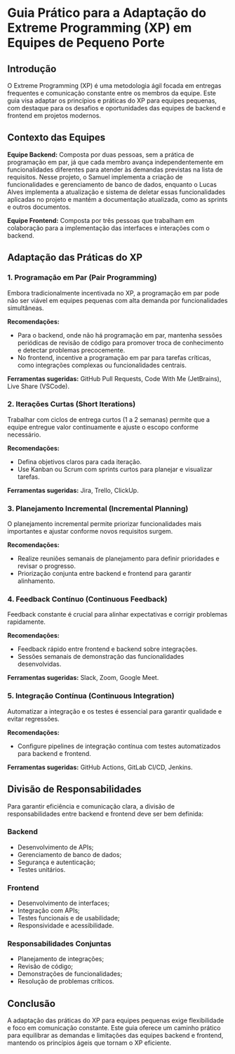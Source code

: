 # Guia Prático para a Adaptação do Extreme Programming (XP) em Equipes de Pequeno Porte

## Introdução

O Extreme Programming (XP) é uma metodologia ágil focada em entregas frequentes e comunicação constante entre os membros da equipe. Este guia visa adaptar os princípios e práticas do XP para equipes pequenas, com destaque para os desafios e oportunidades das equipes de backend e frontend em projetos modernos.

## Contexto das Equipes

**Equipe Backend:** Composta por duas pessoas, sem a prática de programação em par, já que cada membro avança independentemente em funcionalidades diferentes para atender às demandas previstas na lista de requisitos. Nesse projeto, o Samuel implementa a criação de funcionalidades e gerenciamento de banco de dados, enquanto o Lucas Alves implementa a atualização e sistema de deletar essas funcionalidades aplicadas no projeto e mantém a documentação atualizada, como as sprints e outros documentos.

**Equipe Frontend:** Composta por três pessoas que trabalham em colaboração para a implementação das interfaces e interações com o backend.

## Adaptação das Práticas do XP

### 1. Programação em Par (Pair Programming)

Embora tradicionalmente incentivada no XP, a programação em par pode não ser viável em equipes pequenas com alta demanda por funcionalidades simultâneas.

**Recomendações:**

- Para o backend, onde não há programação em par, mantenha sessões periódicas de revisão de código para promover troca de conhecimento e detectar problemas precocemente.
- No frontend, incentive a programação em par para tarefas críticas, como integrações complexas ou funcionalidades centrais.

**Ferramentas sugeridas:** GitHub Pull Requests, Code With Me (JetBrains), Live Share (VSCode).

### 2. Iterações Curtas (Short Iterations)

Trabalhar com ciclos de entrega curtos (1 a 2 semanas) permite que a equipe entregue valor continuamente e ajuste o escopo conforme necessário.

**Recomendações:**

- Defina objetivos claros para cada iteração.
- Use Kanban ou Scrum com sprints curtos para planejar e visualizar tarefas.

**Ferramentas sugeridas:** Jira, Trello, ClickUp.

### 3. Planejamento Incremental (Incremental Planning)

O planejamento incremental permite priorizar funcionalidades mais importantes e ajustar conforme novos requisitos surgem.

**Recomendações:**

- Realize reuniões semanais de planejamento para definir prioridades e revisar o progresso.
- Priorização conjunta entre backend e frontend para garantir alinhamento.

### 4. Feedback Contínuo (Continuous Feedback)

Feedback constante é crucial para alinhar expectativas e corrigir problemas rapidamente.

**Recomendações:**

- Feedback rápido entre frontend e backend sobre integrações.
- Sessões semanais de demonstração das funcionalidades desenvolvidas.

**Ferramentas sugeridas:** Slack, Zoom, Google Meet.

### 5. Integração Contínua (Continuous Integration)

Automatizar a integração e os testes é essencial para garantir qualidade e evitar regressões.

**Recomendações:**

- Configure pipelines de integração contínua com testes automatizados para backend e frontend.

**Ferramentas sugeridas:** GitHub Actions, GitLab CI/CD, Jenkins.

## Divisão de Responsabilidades

Para garantir eficiência e comunicação clara, a divisão de responsabilidades entre backend e frontend deve ser bem definida:

### Backend

- Desenvolvimento de APIs;
- Gerenciamento de banco de dados;
- Segurança e autenticação;
- Testes unitários.

### Frontend

- Desenvolvimento de interfaces;
- Integração com APIs;
- Testes funcionais e de usabilidade;
- Responsividade e acessibilidade.

### Responsabilidades Conjuntas

- Planejamento de integrações;
- Revisão de código;
- Demonstrações de funcionalidades;
- Resolução de problemas críticos.

## Conclusão

A adaptação das práticas do XP para equipes pequenas exige flexibilidade e foco em comunicação constante. Este guia oferece um caminho prático para equilibrar as demandas e limitações das equipes backend e frontend, mantendo os princípios ágeis que tornam o XP eficiente.